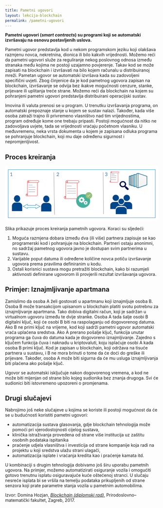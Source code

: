 ```yaml
---
title: Pametni ugovori
layout: lekcija-blockchain
permalink: /pametni-ugovori
---
```


**Pametni ugovori (*smart contracts*) su programi koji se automatski izvršavaju na osnovu postavljenih uslova.**

Pametni ugovor predstavlja kod u nekom programskom jeziku koji olakšava razmjenu novca, nekretnina, dionica ili bilo kakvih vrijednosti. Možemo reći da pametni ugovori služe za reguliranje nekog poslovnog odnosa između stranaka među kojima ne postoji uzajamno povjerenje. Takav kod se može zapisati na blockchain i izvršavati na bilo kojem računalu u distribuiranoj mreži. Pametan ugovor se automatski izvršava kada su zadovoljeni specifični uvjeti. Zbog činjenice da je kod pametnog ugovora zapisan na blockchain, izvršavanje se odvija bez ikakve mogućnosti cenzure, stanke, prijevare ili uplitanja treće strane. Možemo reći da blockchain na kojem su pohranjeni pametni ugovori predstavlja distribuirani operacijski sustav.

Imovina ili valuta prenosi se u program. U trenutku izvršavanja programa, on automatski prepoznaje stanje u kojem se sustav nalazi. Također, kada više osoba zatraži trajno ili privremeno vlasništvo nad tim vrijednostima, program određuje kome one trebaju pripasti. Postoji mogućnost da nitko ne zadovoljava uvjete, tada se vrijednosti vraćaju početnom vlasniku. U međuvremenu, neka vrsta dokumenta u kojem je zapisana odluka programa se pohranjuje blockchain, koji mu daje određenu sigurnost i nepromjenljivost.

## Proces kreiranja

![](images/koncepti/pametni-ugovori.png)

Slika prikazuje proces kreiranja pametnih ugovora. Koraci su sljedeći:

1. Moguća razmjena dobara između dva (ili više) partnera zapisuje se kao programerski kod i pohranjuje na blockchain. Partneri ostaju anonimni, no sadržaj pametnog ugovora javno je dostupan svim partnerima u sustavu.
2. Varijable poput datuma ili određene količine novca potiču izvršavanje ugovora prema pravilima definiranim u kodu.
3. Ostali korisnici sustava mogu pretražiti blockchain, kako bi razumjeli aktivnosti definirane ugovorom ili provjerili rezultat izvršavanja ugovora.

## Primjer: Iznajmljivanje apartmana

Zamislimo da osoba A želi gostovati u apartmanu koji iznajmljuje osoba B. Osoba B može transakcijom upisanom u blockchain platiti svotu potrebnu za iznajmljivanje apartmana. Tako dobiva digitalni račun, koji je sadržan u virtualnom ugovoru između te dvije stranke. Osoba A tada šalje osobi B digitalni ključ, koji će osobi B biti na raspolaganju od dogovorenog datuma. Ako B ne primi ključ na vrijeme, kod koji sadrži pametni ugovor automatski vraća uplaćena sredstva. Ako A prerano pošalje ključ, funkcija unutar programa ga čuva do datuma kada je dogovoreno iznajmljivanje. Zajedno s ključem funkcija čuva i naknadu u kriptovaluti, koju isplaćuje osobi A kada osoba B primi ključ. Kod je zapisan u blockchain, koji održava na tisuće partnera u sustavu, i B ne mora brinuti o tome da će doći do greške ili prijevare. Također, osoba A može biti sigurna da će mu usluga iznajmljivanja biti plaćena ako pošalje ključ.

Ugovor se automatski isključuje nakon dogovorenog vremena, a kod ne može biti mijenjan od strane bilo kojeg sudionika bez znanja drugoga. Svi će sudionici biti istovremeno upozoreni o promjenama.

## Drugi slučajevi

Nabrojimo još neke slučajeve u kojima se koriste ili postoji mogućnost da će se u budućnosti koristiti pametni ugovori:

- automatizacija sustava glasovanja, gdje blockchain tehnologija može pomoći pri vjerodostojnosti cijelog sustava,
- klinička istraživanja provedena od strane više institucija uz zaštitu osobnih podataka ispitanika
- praćenje udjela vlasništva i investicija od strane kompanije koja radi na projektu u koji sredstva ulažu strani ulagači,
- automatizacija isplate i vraćanja kredita kao i praćenje kamata itd.

U kombinaciji s drugim tehnologija dobivamo još širu uporabu pametnih ugovora. Na primjer, možemo automatizirati osiguranje vozila i omogućiti gotovo trenutnu isplatu osiguravajuće kuće oštećenoj stranci. U slučaju nesreće isplata bi se vršila na temelju podataka prikupljenih od strane senzora koji prate parametre stanja vozila u pametnim automobilima.

Izvor: Domina Hozjan, [*Blockchain (diplomski rad)*](https://zir.nsk.hr/islandora/object/pmf%3A779/datastream/PDF/view), Prirodoslovno–matematički fakultet, Zagreb, 2017.
